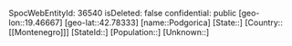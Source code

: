 ﻿---
location: [42.78333,19.46667]
type: City
tags:
- geo/City

---
SpocWebEntityId: 36540
isDeleted: false
confidential: public
[geo-lon::19.46667]
[geo-lat::42.78333]
[name::Podgorica]
[State::]
[Country::[[Montenegro]]]
[StateId::]
[Population::]
[Unknown::]

